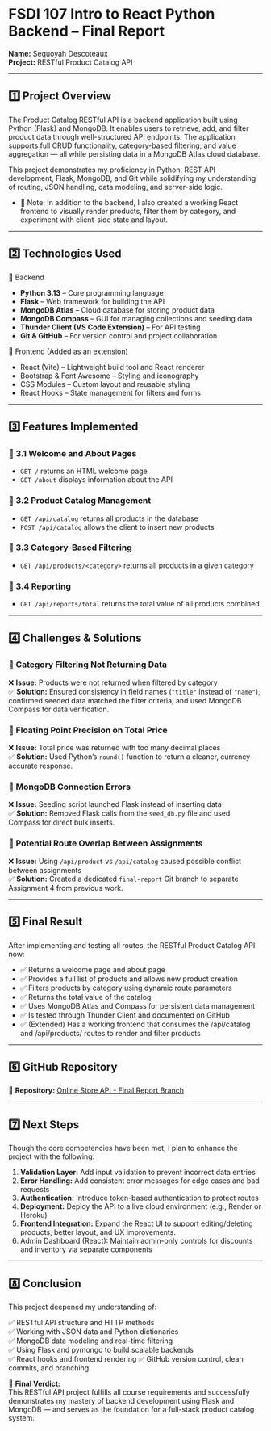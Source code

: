 # FSDI 107 Intro to React Python Backend – Final Report

**Name:** Sequoyah Descoteaux  
**Project:** RESTful Product Catalog API  

---

## 1️⃣ Project Overview

The Product Catalog RESTful API is a backend application built using Python (Flask) and MongoDB. It enables users to retrieve, add, and filter product data through well-structured API endpoints. The application supports full CRUD functionality, category-based filtering, and value aggregation — all while persisting data in a MongoDB Atlas cloud database.

This project demonstrates my proficiency in Python, REST API development, Flask, MongoDB, and Git while solidifying my understanding of routing, JSON handling, data modeling, and server-side logic.

 - 🔧 Note: In addition to the backend, I also created a working React frontend to visually render products, filter them by category, and experiment with client-side state and layout.
---

## 2️⃣ Technologies Used

🔹 Backend
- **Python 3.13** – Core programming language
- **Flask** – Web framework for building the API
- **MongoDB Atlas** – Cloud database for storing product data
- **MongoDB Compass** – GUI for managing collections and seeding data
- **Thunder Client (VS Code Extension)** – For API testing
- **Git & GitHub** – For version control and project collaboration


🔹 Frontend (Added as an extension)
- React (Vite) – Lightweight build tool and React renderer
- Bootstrap & Font Awesome – Styling and iconography
- CSS Modules – Custom layout and reusable styling
- React Hooks – State management for filters and forms
---

## 3️⃣ Features Implemented

### 🔹 3.1 Welcome and About Pages
- `GET /` returns an HTML welcome page
- `GET /about` displays information about the API

### 🔹 3.2 Product Catalog Management
- `GET /api/catalog` returns all products in the database
- `POST /api/catalog` allows the client to insert new products

### 🔹 3.3 Category-Based Filtering
- `GET /api/products/<category>` returns all products in a given category

### 🔹 3.4 Reporting
- `GET /api/reports/total` returns the total value of all products combined

---

## 4️⃣ Challenges & Solutions

### 🔸 Category Filtering Not Returning Data  
❌ **Issue:** Products were not returned when filtered by category  
✅ **Solution:** Ensured consistency in field names (`"title"` instead of `"name"`), confirmed seeded data matched the filter criteria, and used MongoDB Compass for data verification.

### 🔸 Floating Point Precision on Total Price  
❌ **Issue:** Total price was returned with too many decimal places  
✅ **Solution:** Used Python’s `round()` function to return a cleaner, currency-accurate response.

### 🔸 MongoDB Connection Errors  
❌ **Issue:** Seeding script launched Flask instead of inserting data  
✅ **Solution:** Removed Flask calls from the `seed_db.py` file and used Compass for direct bulk inserts.

### 🔸 Potential Route Overlap Between Assignments  
❌ **Issue:** Using `/api/product` vs `/api/catalog` caused possible conflict between assignments  
✅ **Solution:** Created a dedicated `final-report` Git branch to separate Assignment 4 from previous work.

---

## 5️⃣ Final Result

After implementing and testing all routes, the RESTful Product Catalog API now:

- ✅ Returns a welcome page and about page  
- ✅ Provides a full list of products and allows new product creation  
- ✅ Filters products by category using dynamic route parameters  
- ✅ Returns the total value of the catalog  
- ✅ Uses MongoDB Atlas and Compass for persistent data management  
- ✅ Is tested through Thunder Client and documented on GitHub  
- ✅ (Extended) Has a working frontend that consumes the /api/catalog and /api/products/<category> routes to render and filter products
---

## 6️⃣ GitHub Repository

🔗 **Repository:** [Online Store API - Final Report Branch](https://github.com/qoryhanisagal/online-store-api/tree/final-report)

---

## 7️⃣ Next Steps

Though the core competencies have been met, I plan to enhance the project with the following:

1. **Validation Layer:** Add input validation to prevent incorrect data entries  
2. **Error Handling:** Add consistent error messages for edge cases and bad requests  
3. **Authentication:** Introduce token-based authentication to protect routes  
4. **Deployment:** Deploy the API to a live cloud environment (e.g., Render or Heroku)  
5. **Frontend Integration:** Expand the React UI to support editing/deleting products, better layout, and UX improvements.
6. Admin Dashboard (React): Maintain admin-only controls for discounts and inventory via separate components
---

## 8️⃣ Conclusion

This project deepened my understanding of:

✅ RESTful API structure and HTTP methods  
✅ Working with JSON data and Python dictionaries  
✅ MongoDB data modeling and real-time filtering  
✅ Using Flask and pymongo to build scalable backends  
✅ React hooks and frontend rendering
✅ GitHub version control, clean commits, and branching

🚀 **Final Verdict:**  
This RESTful API project fulfills all course requirements and successfully demonstrates my mastery of backend development using Flask and MongoDB — and serves as the foundation for a full-stack product catalog system.
